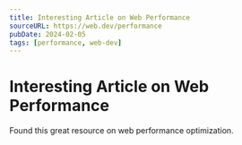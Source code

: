 ```yaml
---
title: Interesting Article on Web Performance
sourceURL: https://web.dev/performance
pubDate: 2024-02-05
tags: [performance, web-dev]
---
```


# Interesting Article on Web Performance

Found this great resource on web performance optimization.
